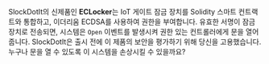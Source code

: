 SlockDotIt의 신제품인 **ECLocker**는 IoT 게이트 잠금 장치를 Solidity 스마트 컨트랙트와 통합하고, 이더리움 ECDSA를 사용하여 권한을 부여합니다. 유효한 서명이 잠금 장치로 전송되면, 시스템은 `Open` 이벤트를 발생시켜 권한 있는 컨트롤러에게 문을 열어줍니다. SlockDotIt은 출시 전에 이 제품의 보안을 평가하기 위해 당신을 고용했습니다. 누구나 문을 열 수 있도록 이 시스템을 손상시킬 수 있을까요?
